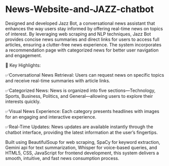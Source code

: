 # News-Website-and-JAZZ-chatbot
Designed and developed Jazz Bot, a conversational news assistant that enhances the way users stay informed by offering real-time news on topics of interest. By leveraging web scraping and NLP techniques, Jazz Bot provides concise news summaries and direct links for users to access full articles, ensuring a clutter-free news experience.
The system incorporates a recommendation page with categorized news for better user navigation and engagement.

🎯 Key Highlights:

✅Conversational News Retrieval: Users can request news on specific topics and receive real-time summaries with article links.

✅Categorized News: News is organized into five sections—Technology, Sports, Business, Politics, and General—allowing users to explore their interests quickly.

✅Visual News Experience: Each category presents headlines with images for an engaging and interactive experience.

✅Real-Time Updates: News updates are available instantly through the chatbot interface, providing the latest information at the user’s fingertips.

Built using BeautifulSoup for web scraping, SpaCy for keyword extraction, Gemini api for text summarization, Whisper for voice-based queries, and HTML5, CSS, JavaScript for frontend development, this system delivers a smooth, intuitive, and fast news consumption process.
